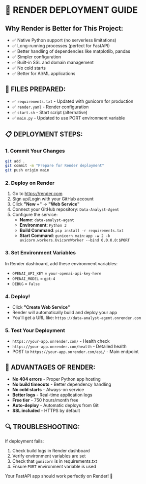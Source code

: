 # 🚀 RENDER DEPLOYMENT GUIDE

## Why Render is Better for This Project:
- ✅ Native Python support (no serverless limitations)
- ✅ Long-running processes (perfect for FastAPI)
- ✅ Better handling of dependencies like matplotlib, pandas
- ✅ Simpler configuration
- ✅ Built-in SSL and domain management
- ✅ No cold starts
- ✅ Better for AI/ML applications

## 🔧 FILES PREPARED:
- ✅ `requirements.txt` - Updated with gunicorn for production
- ✅ `render.yaml` - Render configuration
- ✅ `start.sh` - Start script (alternative)
- ✅ `main.py` - Updated to use PORT environment variable

## 📋 DEPLOYMENT STEPS:

### 1. **Commit Your Changes**
```bash
git add .
git commit -m "Prepare for Render deployment"
git push origin main
```

### 2. **Deploy on Render**
1. Go to https://render.com
2. Sign up/Login with your GitHub account
3. Click **"New +"** → **"Web Service"**
4. Connect your GitHub repository: `Data-Analyst-Agent`
5. Configure the service:
   - **Name**: `data-analyst-agent`
   - **Environment**: `Python 3`
   - **Build Command**: `pip install -r requirements.txt`
   - **Start Command**: `gunicorn main:app -w 2 -k uvicorn.workers.UvicornWorker --bind 0.0.0.0:$PORT`

### 3. **Set Environment Variables**
In Render dashboard, add these environment variables:
- `OPENAI_API_KEY` = `your-openai-api-key-here`
- `OPENAI_MODEL` = `gpt-4`
- `DEBUG` = `False`

### 4. **Deploy!**
- Click **"Create Web Service"**
- Render will automatically build and deploy your app
- You'll get a URL like: `https://data-analyst-agent.onrender.com`

### 5. **Test Your Deployment**
- `https://your-app.onrender.com/` - Health check
- `https://your-app.onrender.com/health` - Detailed health
- POST to `https://your-app.onrender.com/api/` - Main endpoint

## 🎯 ADVANTAGES OF RENDER:
- **No 404 errors** - Proper Python app hosting
- **No build timeouts** - Better dependency handling  
- **No cold starts** - Always-on service
- **Better logs** - Real-time application logs
- **Free tier** - 750 hours/month free
- **Auto-deploy** - Automatic deploys from Git
- **SSL included** - HTTPS by default

## 🔍 TROUBLESHOOTING:
If deployment fails:
1. Check build logs in Render dashboard
2. Verify environment variables are set
3. Check that `gunicorn` is in requirements.txt
4. Ensure `PORT` environment variable is used

Your FastAPI app should work perfectly on Render! 🚀
